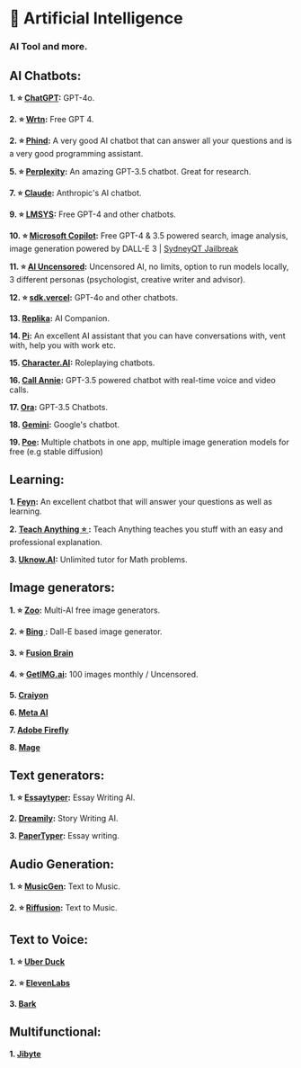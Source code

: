# 🤖 Artificial Intelligence
### AI Tool and more.

## AI Chatbots: 

**1. ⭐ [ChatGPT](https://chat.openai.com):** GPT-4o.

**2. ⭐ [Wrtn](https://wrtn.ai/):** Free GPT 4.

**2. ⭐ [Phind](https://www.phind.com/):** A very good AI chatbot that can answer all your questions and is a very good programming assistant.

**5. ⭐ [Perplexity](https://www.perplexity.ai/):** An amazing GPT-3.5 chatbot. Great for research.

**7. ⭐ [Claude](https://www.anthropic.com/product):** Anthropic's AI chatbot.

**9. ⭐ [LMSYS](https://chat.lmsys.org/):** Free GPT-4 and other chatbots.

**10. ⭐ [Microsoft Copilot](https://copilot.microsoft.com/):** Free GPT-4 & 3.5 powered search, image analysis, image generation powered by DALL-E 3 | [SydneyQT Jailbreak](https://github.com/juzeon/SydneyQt)

**11. ⭐ [AI Uncensored](https://www.aiuncensored.info/):** Uncensored AI, no limits, option to run models locally, 3 different personas (psychologist, creative writer and advisor).

**12. ⭐ [sdk.vercel](https://sdk.vercel.ai/):** GPT-4o and other chatbots.


**13. [Replika](https://www.replika.ai):** AI Companion.


**14. [Pi](https://pi.ai/talk):** An excellent AI assistant that you can have conversations with, vent with, help you with work etc.


**15. [Character.AI](https://beta.character.ai/):** Roleplaying chatbots.


**16. [Call Annie](https://callannie.ai/):** GPT-3.5 powered chatbot with real-time voice and video calls.


**17. [Ora](https://ora.ai/start):** GPT-3.5 Chatbots.


**18. [Gemini](https://Gemini.google.com/):** Google's chatbot.

**19. [Poe](https://www.poe.com):** Multiple chatbots in one app, multiple image generation models for free (e.g stable diffusion)

## Learning:


**1. [Feyn](https://www.feyn.ai/):** An excellent chatbot that will answer your questions as well as learning.


**2. [Teach Anything ⭐ ](https://www.teach-anything.com/):** Teach Anything teaches you stuff with an easy and professional explanation.


**3. [Uknow.AI](https://www.uknowai.com/en):** Unlimited tutor for Math problems.



## Image generators: 

**1. ⭐ [Zoo](https://zoo.replicate.dev/):** Multi-AI free image generators.

**2. ⭐ [Bing ](https://www.bing.com/images/create):** Dall-E based image generator.

**3. ⭐ [Fusion Brain](https://fusionbrain.ai/diffusion)**

**4. ⭐ [GetIMG.ai](https://getimg.ai/):** 100 images monthly / Uncensored.

**5. [Craiyon](https://www.craiyon.com/)**

**6. [Meta AI](https://imagine.meta.com/)**

**7. [Adobe Firefly](https://firefly.adobe.com/)**

**8. [Mage](https://www.mage.space/)**



## Text generators:

**1. ⭐ [Essaytyper](http://www.essaytyper.com/):** Essay Writing AI.

**2. [Dreamily](https://dreamily.ai/):** Story Writing AI.

**3. [PaperTyper](https://papertyper.net/):** Essay writing.



## Audio Generation:

**1. ⭐ [MusicGen](https://huggingface.co/spaces/facebook/MusicGen):** Text to Music.

**2. ⭐ [Riffusion](https://www.riffusion.com/):** Text to Music.



## Text to Voice:

**1. ⭐ [Uber Duck](https://uberduck.ai/)**

**2. ⭐ [ElevenLabs](https://beta.elevenlabs.io/)**

**3. [Bark](https://huggingface.co/spaces/suno/bark)**



## Multifunctional:

**1. [Jibyte](https://www.jibyte.com/)**


